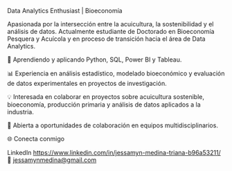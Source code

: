 Data Analytics Enthusiast | Bioeconomía 

Apasionada por la intersección entre la acuicultura, la sostenibilidad y el análisis de datos.
Actualmente estudiante de Doctorado en Bioeconomía Pesquera y Acuícola y en proceso de transición hacia el área de Data Analytics.

🌱 Aprendiendo y aplicando Python, SQL, Power BI y Tableau.

📊 Experiencia en análisis estadístico, modelado bioeconómico y evaluación de datos experimentales en proyectos de investigación.

💡 Interesada en colaborar en proyectos sobre acuicultura sostenible, bioeconomía, producción primaria y análisis de datos aplicados a la industria.

🤝 Abierta a oportunidades de colaboración en equipos multidisciplinarios.

🌐 Conecta conmigo

LinkedIn
https://www.linkedin.com/in/jessamyn-medina-triana-b96a53211/
📧 jessamynmedina@gmail.com
<!---
jessmetri/jessmetri is a ✨ special ✨ repository because its `README.md` (this file) appears on your GitHub profile.
You can click the Preview link to take a look at your changes.
--->
